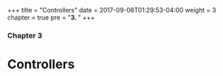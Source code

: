 +++
title = "Controllers"
date = 2017-09-08T01:29:53-04:00
weight = 3
chapter = true
pre = "<b>3. </b>"
+++

### Chapter 3

# Controllers
